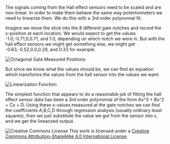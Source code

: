  The signals coming from the Hall effect sensors need to be scaled and are non-linear. In order to make them behave the same way potentiometers we need to linearize them. We do this with a 3rd order polynomial fit.

Imagine we move the stick into the 8 different gate notches and record the x-position at each location. We would expect to get the values -1.0,-0.71,0,0.71, and 1.0, depending on which notch we were in. But with the hall effect sensors we might get something else, we might get -0.63,-0.52,0.0,0.29, and 0.33 for example.

![Octagonal Gate Measured Positions](https://github.com/PhobGCC/PhobGCC-doc/blob/main/General_Info/Signal_Linearization_Images/octagonal_gate.png?raw=true)

 But since we know what the values should be, we can find an equation which transforms the values from the hall sensor into the values we want:

![Linearization Function](https://github.com/PhobGCC/PhobGCC-doc/blob/main/General_Info/Signal_Linearization_Images/linearization_function.png?raw=true)

The simplest function that appears to do a reasonable job of fitting the hall effect sensor data has been a 3rd order polynomial of the form Ax^3 + Bx^2 + Cx + D. Using these x-values measured at the gate notches we can find the coefficients A,B,C,D through regression analysis (usually ordinary least squares), then we just substitute the value we got from the sensor into x, and we get the linearized output.

![Creative Commons License](https://i.creativecommons.org/l/by-sa/4.0/88x31.png)
This work is licensed under a [Creative Commons Attribution-ShareAlike 4.0 International License](http://creativecommons.org/licenses/by-sa/4.0/).

